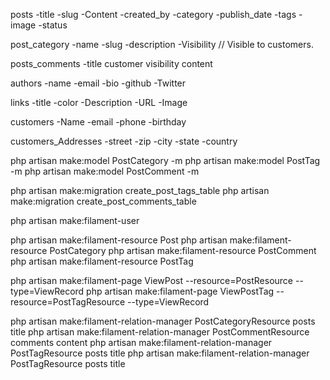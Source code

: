posts
-title
-slug
-Content
-created_by
-category
-publish_date
-tags
-image
-status

post_category
-name
-slug
-description
-Visibility // Visible to customers.

posts_comments
-title
customer
visibility
content

authors
-name
-email
-bio
-github
-Twitter

links
-title
-color
-Description
-URL
-Image

customers
-Name
-email
-phone
-birthday

customers_Addresses
-street
-zip
-city
-state
-country

php artisan make:model PostCategory -m
php artisan make:model PostTag -m
php artisan make:model PostComment -m

php artisan make:migration create_post_tags_table
php artisan make:migration create_post_comments_table

php artisan make:filament-user

php artisan make:filament-resource Post
php artisan make:filament-resource PostCategory
php artisan make:filament-resource PostComment
php artisan make:filament-resource PostTag

php artisan make:filament-page ViewPost --resource=PostResource --type=ViewRecord
php artisan make:filament-page ViewPostTag --resource=PostTagResource --type=ViewRecord

php artisan make:filament-relation-manager PostCategoryResource posts title
php artisan make:filament-relation-manager PostCommentResource comments content
php artisan make:filament-relation-manager PostTagResource posts title
php artisan make:filament-relation-manager PostTagResource posts title